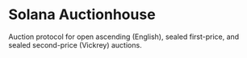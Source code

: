 # Solana Auctionhouse

Auction protocol for open ascending (English), sealed first-price, and sealed second-price (Vickrey) auctions.

